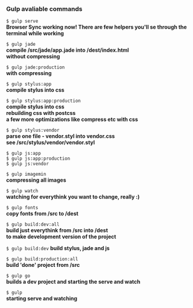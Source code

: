 ### Gulp avaliable commands

`$ gulp serve`  
**Browser Sync working now! There are few helpers you'll se through the terminal while working**  

`$ gulp jade`  
**compile /src/jade/app.jade into /dest/index.html**  
**without compressing**  

`$ gulp jade:production`    
**with compressing**  

`$ gulp stylus:app`  
**compile stylus into css**  

`$ gulp stylus:app:production`  
**compile stylus into css**  
**rebuilding css with postcss**  
**a few more optimizations like compress etc with css**  

`$ gulp stylus:vendor`  
**parse one file - vendor.styl into vendor.css**  
**see /src/stylus/vendor/vendor.styl**  

`$ gulp js:app`  
`$ gulp js:app:production`  
`$ gulp js:vendor`  

`$ gulp imagemin`  
**compressing all images**  

`$ gulp watch`  
**watching for everythink you want to change, really :)**  

`$ gulp fonts`  
**copy fonts from /src to /dest**  

`$ gulp build:dev:all`  
**build just everythink from /src into /dest**  
**to make development version of the project**  

`$ gulp build:dev`
**build stylus, jade and js**  

`$ gulp build:production:all`  
**build 'done' project from /src**  

`$ gulp go`  
**builds a dev project and starting the serve and watch**  

`$ gulp`  
**starting serve and watching**  